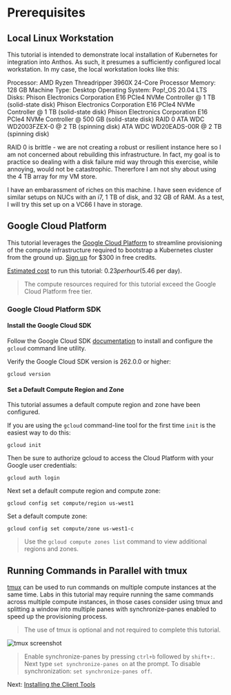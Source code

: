 # Prerequisites

## Local Linux Workstation

This tutorial is intended to demonstrate local installation of Kubernetes for integration into Anthos. As such, it presumes a sufficiently configured local workstation. In my case, the local workstation looks like this:

Processor: AMD Ryzen Threadripper 3960X 24-Core Processor
Memory: 128 GB
Machine Type: Desktop
Operating System: Pop!_OS 20.04 LTS
Disks:
  Phison Electronics Corporation E16 PCIe4 NVMe Controller @ 1 TB (solid-state disk)
  Phison Electronics Corporation E16 PCIe4 NVMe Controller @ 1 TB (solid-state disk)
  Phison Electronics Corporation E16 PCIe4 NVMe Controller @ 500 GB (solid-state disk)
  RAID 0
    ATA WDC WD2003FZEX-0 @ 2 TB (spinning disk)
    ATA WDC WD20EADS-00R @ 2 TB (spinning disk)

RAID 0 is brittle - we are not creating a robust or resilient instance here so I am not concerned about rebuilding this infrastructure. In fact, my goal is to practice so dealing with a disk failure mid way through this exercise, while annoying, would not be catastrophic. Thererfore I am not shy about using the 4 TB array for my VM store.

I have an embarassment of riches on this machine. I have seen evidence of similar setups on NUCs with an i7, 1 TB of disk, and 32 GB of RAM. As a test, I will try this set up on a VC66 I have in storage.

## Google Cloud Platform

This tutorial leverages the [Google Cloud Platform](https://cloud.google.com/) to streamline provisioning of the compute infrastructure required to bootstrap a Kubernetes cluster from the ground up. [Sign up](https://cloud.google.com/free/) for $300 in free credits.

[Estimated cost](https://cloud.google.com/products/calculator/#id=55663256-c384-449c-9306-e39893e23afb) to run this tutorial: $0.23 per hour ($5.46 per day).

> The compute resources required for this tutorial exceed the Google Cloud Platform free tier.

### Google Cloud Platform SDK

#### Install the Google Cloud SDK

Follow the Google Cloud SDK [documentation](https://cloud.google.com/sdk/) to install and configure the `gcloud` command line utility.

Verify the Google Cloud SDK version is 262.0.0 or higher:

```
gcloud version
```

#### Set a Default Compute Region and Zone

This tutorial assumes a default compute region and zone have been configured.

If you are using the `gcloud` command-line tool for the first time `init` is the easiest way to do this:

```
gcloud init
```

Then be sure to authorize gcloud to access the Cloud Platform with your Google user credentials:

```
gcloud auth login
```

Next set a default compute region and compute zone:

```
gcloud config set compute/region us-west1
```

Set a default compute zone:

```
gcloud config set compute/zone us-west1-c
```

> Use the `gcloud compute zones list` command to view additional regions and zones.

## Running Commands in Parallel with tmux

[tmux](https://github.com/tmux/tmux/wiki) can be used to run commands on multiple compute instances at the same time. Labs in this tutorial may require running the same commands across multiple compute instances, in those cases consider using tmux and splitting a window into multiple panes with synchronize-panes enabled to speed up the provisioning process.

> The use of tmux is optional and not required to complete this tutorial.

![tmux screenshot](images/tmux-screenshot.png)

> Enable synchronize-panes by pressing `ctrl+b` followed by `shift+:`. Next type `set synchronize-panes on` at the prompt. To disable synchronization: `set synchronize-panes off`.

Next: [Installing the Client Tools](02-client-tools.md)

